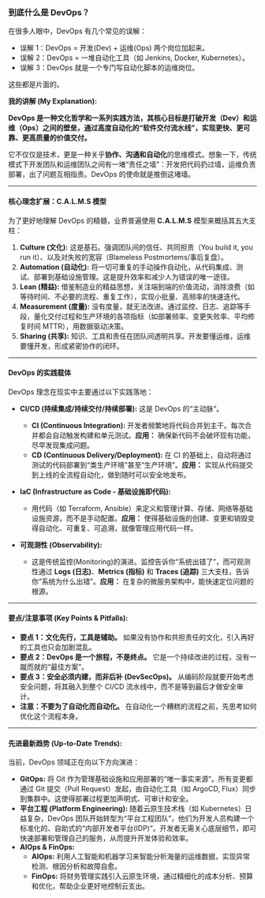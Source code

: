 ### 到底什么是 DevOps？

在很多人眼中，DevOps 有几个常见的误解：
*   误解 1：DevOps = 开发(Dev) + 运维(Ops) 两个岗位加起来。
*   误解 2：DevOps = 一堆自动化工具（如 Jenkins, Docker, Kubernetes）。
*   误解 3：DevOps 就是一个专门写自动化脚本的运维岗位。

这些都是片面的。

**我的讲解 (My Explanation):**

**DevOps 是一种文化哲学和一系列实践方法，其核心目标是打破开发（Dev）和运维（Ops）之间的壁垒，通过高度自动化的“软件交付流水线”，实现更快、更可靠、更高质量的价值交付。**

它不仅仅是技术，更是一种关乎**协作、沟通和自动化**的思维模式。想象一下，传统模式下开发团队和运维团队之间有一堵“责任之墙”：开发把代码扔过墙，运维负责部署，出了问题互相指责。DevOps 的使命就是推倒这堵墙。

---

#### **核心理念扩展：C.A.L.M.S 模型**

为了更好地理解 DevOps 的精髓，业界普遍使用 **C.A.L.M.S** 模型来概括其五大支柱：

1.  **Culture (文化):** 这是基石。强调团队间的信任、共同担责（You build it, you run it）、以及对失败的宽容（Blameless Postmortems/事后复盘）。
2.  **Automation (自动化):** 将一切可重复的手动操作自动化，从代码集成、测试、部署到基础设施管理。这是提升效率和减少人为错误的唯一途径。
3.  **Lean (精益):** 借鉴制造业的精益思想，关注端到端的价值流动，消除浪费（如等待时间、不必要的流程、重复工作），实现小批量、高频率的快速迭代。
4.  **Measurement (度量):** 没有度量，就无法改进。通过监控、日志、追踪等手段，量化交付过程和生产环境的各项指标（如部署频率、变更失败率、平均修复时间 MTTR），用数据驱动决策。
5.  **Sharing (共享):** 知识、工具和责任在团队间透明共享。开发要懂运维，运维要懂开发，形成紧密协作的闭环。

---

#### **DevOps 的实践载体**

DevOps 理念在现实中主要通过以下实践落地：

*   **CI/CD (持续集成/持续交付/持续部署):** 这是 DevOps 的“主动脉”。
    *   **CI (Continuous Integration):** 开发者频繁地将代码合并到主干。每次合并都会自动触发构建和单元测试。**应用：** 确保新代码不会破坏现有功能，尽早发现集成问题。
    *   **CD (Continuous Delivery/Deployment):** 在 CI 的基础上，自动将通过测试的代码部署到“类生产环境”甚至“生产环境”。**应用：** 实现从代码提交到上线的全流程自动化，做到随时可以安全地发布。

*   **IaC (Infrastructure as Code - 基础设施即代码):**
    *   用代码（如 Terraform, Ansible）来定义和管理计算、存储、网络等基础设施资源，而不是手动配置。**应用：** 使得基础设施的创建、变更和销毁变得自动化、可重复、可追溯，就像管理应用代码一样。

*   **可观测性 (Observability):**
    *   这是传统监控(Monitoring)的演进。监控告诉你“系统出错了”，而可观测性通过 **Logs (日志)**、**Metrics (指标)** 和 **Traces (追踪)** 三大支柱，告诉你“系统为什么出错”。**应用：** 在复杂的微服务架构中，能快速定位问题的根源。

---

#### **要点/注意事项 (Key Points & Pitfalls):**

*   **要点 1：文化先行，工具是辅助。** 如果没有协作和共担责任的文化，引入再好的工具也只会加剧混乱。
*   **要点 2：DevOps 是一个旅程，不是终点。** 它是一个持续改进的过程，没有一蹴而就的“最佳方案”。
*   **要点 3：安全必须内建，而非后补 (DevSecOps)。** 从编码阶段就要开始考虑安全问题，将其融入到整个 CI/CD 流水线中，而不是等到最后才做安全审计。
*   **注意：不要为了自动化而自动化。** 在自动化一个糟糕的流程之前，先思考如何优化这个流程本身。

---

#### **先进最新趋势 (Up-to-Date Trends):**

当前，DevOps 领域正在向以下方向演进：

*   **GitOps:** 将 Git 作为管理基础设施和应用部署的“唯一事实来源”。所有变更都通过 Git 提交（Pull Request）发起，由自动化工具（如 ArgoCD, Flux）同步到集群中。这使得部署过程更加声明式、可审计和安全。
*   **平台工程 (Platform Engineering):** 随着云原生技术栈（如 Kubernetes）日益复杂，DevOps 团队开始转型为“平台工程团队”，他们为开发人员构建一个标准化的、自助式的“内部开发者平台(IDP)”。开发者无需关心底层细节，即可快速部署和管理自己的服务，从而提升开发体验和效率。
*   **AIOps & FinOps:**
    *   **AIOps:** 利用人工智能和机器学习来智能分析海量的运维数据，实现异常检测、根因分析和故障自愈。
    *   **FinOps:** 将财务管理实践引入云原生环境，通过精细化的成本分析、预算和优化，帮助企业更好地控制云支出。
